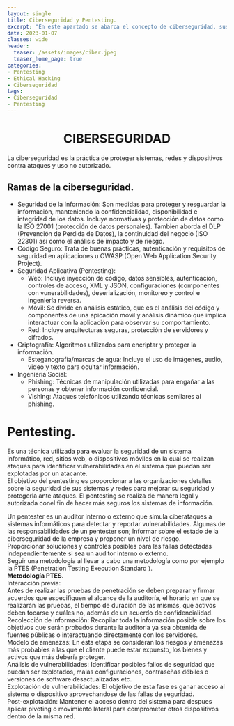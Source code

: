 ```yaml
---
layout: single
title: Ciberseguridad y Pentesting.
excerpt: "En este apartado se abarca el concepto de ciberseguridad, sus diferentes ramas, pero mas que nada nos enfocamos en lo que es el pentesting, tipos de pentesting y las fases del pentesting para que puedas comprender mas a fondo como se realiza una auditoria."
date: 2023-01-07
classes: wide
header:
  teaser: /assets/images/ciber.jpeg
  teaser_home_page: true
categories:
- Pentesting
- Ethical Hacking 
- Ciberseguridad
tags:
- Ciberseguridad
- Pentesting
---
```


# <center>CIBERSEGURIDAD</center>
La ciberseguridad es la práctica de proteger sistemas, redes y dispositivos contra ataques y uso no autorizado.<br>

## Ramas de la ciberseguridad.
- Seguridad de la Información: Son medidas para proteger y resguardar la información, manteniendo la confidencialidad, disponibilidad e integridad de los datos. Incluye normativas y protección de datos como la ISO 27001 (protección de datos personales). Tambien aborda el DLP (Prevención de Perdida de Datos), la continuidad del negocio (ISO 22301) así como el análisis de impacto y de riesgo.
- Código Seguro: Trata de buenas prácticas, autenticación y requisitos de seguridad en aplicaciones u OWASP (Open Web Application Security Project).
- Seguridad Aplicativa (Pentesting): 
   * Web: Incluye inyección de código, datos sensibles, autenticación, controles de acceso, XML y JSON, configuraciones (componentes con vunerabilidades), deserialización, monitoreo y control e ingeniería reversa.
   * Móvil: Se divide en análisis estático, que es el análisis del código y componentes de una apicación móvil y análisis dinámico que implica interactuar con la aplicación para observar su comportamiento.
   * Red: Incluye arquitecturas seguras, protección de servidores y cifrados.
- Criptografía: Algoritmos utilizados para encriptar y proteger la información.
  * Esteganografía/marcas de agua: Incluye el uso de imágenes, audio, video y texto para ocultar información. 
- Ingeniería Social: 
  * Phishing: Técnicas de manipulación utilizadas para engañar a las personas y obtener información confidencial.
  * Vishing: Ataques telefónicos utilizando técnicas semilares al phishing.

# Pentesting.
Es una técnica utilizada para evaluar la seguridad de un sistema informático, red, sitios web, o dispositivos móviles en la cual se realizan ataques para identificar vulnerabilidades en el sistema que puedan ser explotadas por un atacante.<br>
El objetivo del pentesting es proporcionar a las organizaciones detalles sobre la seguridad de sus sistemas y redes para mejorar su seguridad y protegerla ante ataques. El pentesting se realiza de manera legal y autorizada conel fin de hacer más seguros los sistemas de información.<br>

Un pentester es un auditor interno o externo que simula ciberataques a sistemas informáticos para detectar y reportar vulnerabilidades. Algunas de las responsabilidades de un pentester son; 
Informar sobre el estado de la ciberseguridad de la empresa y proponer un nivel de riesgo.<br>
Proporcionar soluciones y controles posibles para las fallas detectadas independientemente si sea un auditor interno o externo.<br>
Seguir una metodología al llevar a cabo una metodología como por ejemplo la PTES (Penetration Testing Execution Standard ).<br>
<b> Metodología PTES.</b><br>
Interacción previa:<br>
Antes de realizar las pruebas de penetración se deben preparar y firmar acuerdos que especifiquen el alcance de la auditoría, el horario en que se realizarán las pruebas, el tiempo de duración de las mismas, qué activos deben tocarse y cuáles no, además de un acuerdo de confidencialidad.<br>
Recolección de información:
Recopilar toda la información posible sobre los objetivos que serán probados durante la auditoria ya sea obtenida de fuentes públicas o interactuando directamente con los servidores.<br>
Modelo de amenazas:
En esta etapa se consideran los riesgos y amenazas más probables a las que el cliente puede estar expuesto, los bienes y activos que más debería proteger.<br>
Análisis de vulnerabilidades:
Identificar posibles fallos de seguridad que puedan ser explotados, malas configuraciones, contraseñas débiles o versiones de software desactualizadas etc.<br>
Explotación de vulnerabilidades:
El objetivo de esta fase es ganar acceso al sistema o dispositivo aprovechandose de las fallas de seguridad.<br>
Post-explotación:
Mantener el acceso dentro del sistema para despues aplicar pivoting o movimiento lateral para comprometer otros dispositivos dentro de la misma red.<br>











